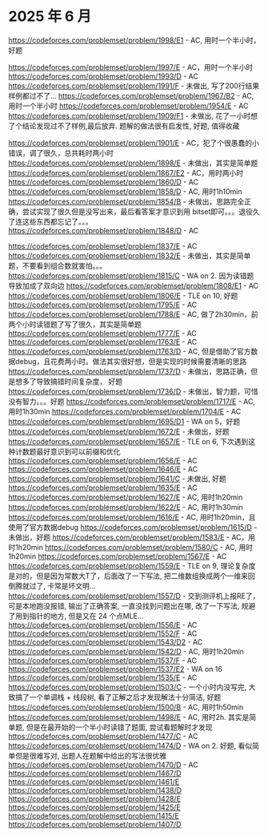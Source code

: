 # 2025 年 6 月

https://codeforces.com/problemset/problem/1998/E1 - AC, 用时一个半小时，好题
<!-- bonus https://codeforces.com/problemset/problem/1998/E2 - AC -->
https://codeforces.com/problemset/problem/1997/E - AC，用时一个半小时
https://codeforces.com/problemset/problem/1993/D - AC
https://codeforces.com/problemset/problem/1991/F - 未做出, 写了200行结果样例都过不了...
https://codeforces.com/problemset/problem/1967/B2 - AC, 用时一个半小时
https://codeforces.com/problemset/problem/1954/E - AC
https://codeforces.com/problemset/problem/1909/F1 - 未做出, 花了一小时想了个结论发现过不了样例,最后放弃. 题解的做法很有启发性, 好题, 值得收藏
<!-- bonus https://codeforces.com/contest/1909/problem/F2 - AC -->
https://codeforces.com/problemset/problem/1901/E - AC，犯了个很愚蠢的小错误，调了很久，总共耗时两小时
https://codeforces.com/problemset/problem/1898/E - 未做出，其实是简单题
https://codeforces.com/problemset/problem/1867/E2 - AC，用时两小时
https://codeforces.com/problemset/problem/1860/D - AC
https://codeforces.com/problemset/problem/1858/D - AC, 用时1h10min
https://codeforces.com/problemset/problem/1854/B - 未做出，思路完全正确，尝试实现了很久但是没写出来，最后看答案才意识到用 bitset即可。。。退役久了连这些东西都忘记了。。。
https://codeforces.com/problemset/problem/1848/D - AC
<!-- https://codeforces.com/contest/2101/problem/C - 【virtual contest】未做出 -->
https://codeforces.com/problemset/problem/1837/E - AC 
https://codeforces.com/problemset/problem/1832/E - 未做出，其实是简单题，不要看到组合数就害怕。。。
https://codeforces.com/problemset/problem/1815/C - WA on 2. 因为读错题导致加成了双向边
https://codeforces.com/problemset/problem/1808/E1 - AC
https://codeforces.com/problemset/problem/1806/E - TLE on 10, 好题
https://codeforces.com/problemset/problem/1795/E - AC
https://codeforces.com/problemset/problem/1788/E - AC, 做了2h30min，前两个小时读错题了写了很久，其实是简单题
https://codeforces.com/problemset/problem/1777/E - AC
https://codeforces.com/problemset/problem/1763/E - AC
https://codeforces.com/problemset/problem/1763/D - AC, 但是借助了官方数据debug，且花费两小时。做法其实很好想，但是实现的时候需要清晰的思路
https://codeforces.com/problemset/problem/1737/D - 未做出，思路正确，但是想多了导致搞错时间复杂度， 好题
https://codeforces.com/problemset/problem/1736/D - 未做出，智力题，可惜没有智力。。。好题
https://codeforces.com/problemset/problem/1717/E - AC, 用时1h30min
https://codeforces.com/problemset/problem/1704/E - AC
https://codeforces.com/problemset/problem/1695/D1 - WA on 5，好题
https://codeforces.com/problemset/problem/1672/E - 未做出，好题
https://codeforces.com/problemset/problem/1657/E - TLE on 6, 下次遇到这种计数题最好意识到可以前缀和优化
https://codeforces.com/problemset/problem/1656/E - AC
https://codeforces.com/problemset/problem/1646/E - AC
https://codeforces.com/problemset/problem/1641/C - 未做出, 好题
https://codeforces.com/problemset/problem/1635/E - AC
https://codeforces.com/problemset/problem/1627/E - AC, 用时1h20min
https://codeforces.com/problemset/problem/1622/E - AC, 用时1h30min
https://codeforces.com/problemset/problem/1616/E - AC, 用时1h20min，且使用了官方数据debug
https://codeforces.com/problemset/problem/1615/D - 未做出，好题
https://codeforces.com/problemset/problem/1583/E - AC，用时1h20min
https://codeforces.com/problemset/problem/1580/C - AC, 用时1h20min
https://codeforces.com/problemset/problem/1567/E - AC
https://codeforces.com/problemset/problem/1559/E - TLE on 9, 理论复杂度是对的，但是因为常数大T了，后面改了一下写法, 把二维数组换成两个一维来回倒腾就过了, 卡常是坏文明...
https://codeforces.com/problemset/problem/1557/D - 交到测评机上报RE了，可是本地跑没报错, 输出了正确答案, 一直没找到问题出在哪, 改了一下写法, 规避了用到指针的地方, 但是又在 24 个点MLE...
https://codeforces.com/problemset/problem/1556/E - AC
https://codeforces.com/problemset/problem/1552/F - AC
https://codeforces.com/problemset/problem/1543/D2 - AC
https://codeforces.com/problemset/problem/1542/D - AC, 用时1h20min
https://codeforces.com/problemset/problem/1537/F - AC
https://codeforces.com/problemset/problem/1537/E2 - WA on 16
https://codeforces.com/problemset/problem/1535/E - AC
https://codeforces.com/problemset/problem/1503/C - 一个小时内没写完, 大致搞了一个单调栈 + 线段树, 看了正解之后才发现解法十分简洁, 好题
https://codeforces.com/problemset/problem/1500/B - AC, 用时1h50min
https://codeforces.com/problemset/problem/1498/E - AC, 用时2h. 其实是简单题, 但是在最开始的一个半小时读错了题面, 尝试看题解时才发现
https://codeforces.com/problemset/problem/1477/C - AC
https://codeforces.com/problemset/problem/1474/D - WA on 2. 好题, 看似简单但是很难写对, 出题人在题解中给出的写法很优雅
https://codeforces.com/problemset/problem/1470/D - AC
https://codeforces.com/problemset/problem/1467/D
https://codeforces.com/problemset/problem/1461/E
https://codeforces.com/problemset/problem/1438/D
https://codeforces.com/problemset/problem/1428/E
https://codeforces.com/problemset/problem/1425/E
https://codeforces.com/problemset/problem/1415/E
https://codeforces.com/problemset/problem/1407/D


